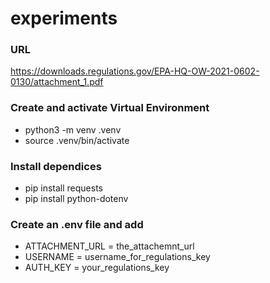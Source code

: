# experiments

### URL
https://downloads.regulations.gov/EPA-HQ-OW-2021-0602-0130/attachment_1.pdf

### Create and activate Virtual Environment
- python3 -m venv .venv
- source .venv/bin/activate

### Install dependices
- pip install requests
- pip install python-dotenv

### Create an .env file and add
- ATTACHMENT\_URL = the_attachemnt_url
- USERNAME = username_for_regulations_key
- AUTH\_KEY = your_regulations_key
